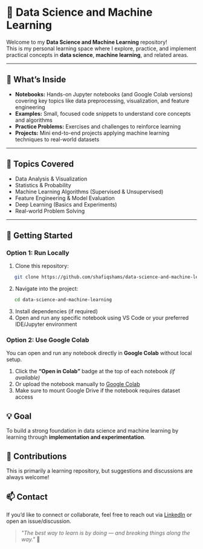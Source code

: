 # 🧠 Data Science and Machine Learning

Welcome to my **Data Science and Machine Learning** repository!  
This is my personal learning space where I explore, practice, and implement practical concepts in **data science**, **machine learning**, and related areas.

---

## 📘 What’s Inside

- **Notebooks:** Hands-on Jupyter notebooks (and Google Colab versions) covering key topics like data preprocessing, visualization, and feature engineering  
- **Examples:** Small, focused code snippets to understand core concepts and algorithms  
- **Practice Problems:** Exercises and challenges to reinforce learning  
- **Projects:** Mini end-to-end projects applying machine learning techniques to real-world datasets  

---

## 🧩 Topics Covered

- Data Analysis & Visualization  
- Statistics & Probability  
- Machine Learning Algorithms (Supervised & Unsupervised)  
- Feature Engineering & Model Evaluation  
- Deep Learning (Basics and Experiments)  
- Real-world Problem Solving  

---

## 🚀 Getting Started

### Option 1: Run Locally

1. Clone this repository:
```bash
   git clone https://github.com/shafiqshams/data-science-and-machine-learning
```
2. Navigate into the project:
```bash
   cd data-science-and-machine-learning
``` 
3. Install dependencies (if required)
4. Open and run any specific notebook using VS Code or your preferred IDE/Jupyter environment
    

### Option 2: Use Google Colab

You can open and run any notebook directly in **Google Colab** without local setup.

1.  Click the **“Open in Colab”** badge at the top of each notebook _(if available)_
2.  Or upload the notebook manually to [Google Colab](https://colab.research.google.com/)
3.  Make sure to mount Google Drive if the notebook requires dataset access
    

💡 Goal
-------

To build a strong foundation in data science and machine learning by learning through **implementation and experimentation**.

🤝 Contributions
----------------

This is primarily a learning repository, but suggestions and discussions are always welcome!

📫 Contact
----------

If you’d like to connect or collaborate, feel free to reach out via [LinkedIn](https://www.linkedin.com/in/shafiqshams) or open an issue/discussion.

> _"The best way to learn is by doing — and breaking things along the way."_ 🚧
